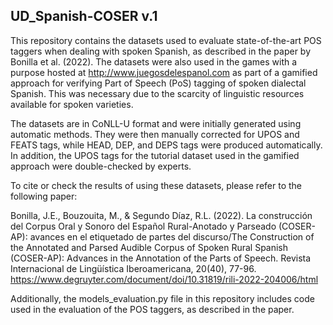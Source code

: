 ## UD_Spanish-COSER v.1

This repository contains the datasets used to evaluate state-of-the-art POS taggers when dealing with spoken Spanish, as described in the paper by Bonilla et al. (2022). The datasets were also used in the games with a purpose hosted at http://www.juegosdelespanol.com as part of a gamified approach for verifying Part of Speech (PoS) tagging of spoken dialectal Spanish. This was necessary due to the scarcity of linguistic resources available for spoken varieties.

The datasets are in CoNLL-U format and were initially generated using automatic methods. They were then manually corrected for UPOS and FEATS tags, while HEAD, DEP, and DEPS tags were produced automatically. In addition, the UPOS tags for the tutorial dataset used in the gamified approach were double-checked by experts.

To cite or check the results of using these datasets, please refer to the following paper:

Bonilla, J.E., Bouzouita, M., & Segundo Díaz, R.L. (2022). La construcción del Corpus Oral y Sonoro del Español Rural-Anotado y Parseado (COSER-AP): avances en el etiquetado de partes del discurso/The Construction of the Annotated and Parsed Audible Corpus of Spoken Rural Spanish (COSER-AP): Advances in the Annotation of the Parts of Speech. Revista Internacional de Lingüística Iberoamericana, 20(40), 77-96. https://www.degruyter.com/document/doi/10.31819/rili-2022-204006/html

Additionally, the models_evaluation.py file in this repository includes code used in the evaluation of the POS taggers, as described in the paper.
